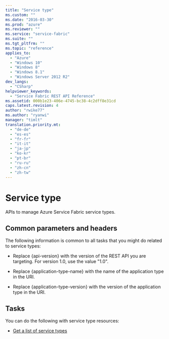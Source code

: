 ```yaml
---
title: "Service type"
ms.custom: ""
ms.date: "2016-03-30"
ms.prod: "azure"
ms.reviewer: ""
ms.service: "service-fabric"
ms.suite: ""
ms.tgt_pltfrm: ""
ms.topic: "reference"
applies_to: 
  - "Azure"
  - "Windows 10"
  - "Windows 8"
  - "Windows 8.1"
  - "Windows Server 2012 R2"
dev_langs: 
  - "CSharp"
helpviewer_keywords: 
  - "Service Fabric REST API Reference"
ms.assetid: 000b1e23-406e-4745-bc38-4c2dff8e31cd
caps.latest.revision: 4
author: "rwike77"
ms.author: "ryanwi"
manager: "timlt"
translation.priority.mt: 
  - "de-de"
  - "es-es"
  - "fr-fr"
  - "it-it"
  - "ja-jp"
  - "ko-kr"
  - "pt-br"
  - "ru-ru"
  - "zh-cn"
  - "zh-tw"
---
```

# Service type
APIs to manage Azure Service Fabric service types.  
  
## Common parameters and headers  
 The following information is common to all tasks that you might do related to service types:  
  
-   Replace {api-version} with the version of the REST API you are targeting. For version 1.0, use the value "1.0".  
  
-   Replace {application-type-name} with the name of the application type in the URI.  
  
-   Replace {application-type-version} with the version of the application type in the URI.  
  
## Tasks  
 You can do the following with service type resources:  
  
-   [Get a list of service types](../ServiceFabricREST/get-a-list-of-service-types.md)